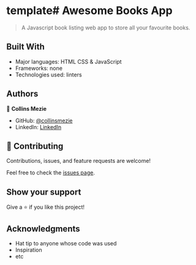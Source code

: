 # template# Awesome Books App

> A Javascript book listing web app to store all your favourite books.

## Built With

- Major languages: HTML CSS & JavaScript
- Frameworks: none
- Technologies used: linters

## Authors

👤 **Collins Mezie**

- GitHub: [@collinsmezie](https://github.com/collinsmezie)
- LinkedIn: [LinkedIn](https://linkedin.com/in/collinsmezie)

## 🤝 Contributing

Contributions, issues, and feature requests are welcome!

Feel free to check the [issues page](../../issues/).

## Show your support

Give a ⭐️ if you like this project!

## Acknowledgments

- Hat tip to anyone whose code was used
- Inspiration
- etc

